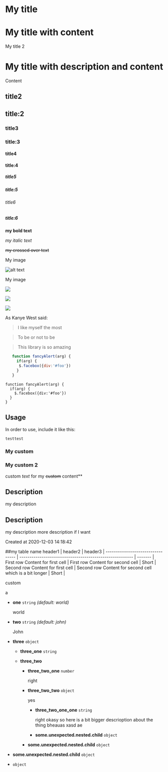 # My title

# My title with content
My title 2

# My title with description and content
Content

## title2

## title:2

### title3

### title:3

#### title4

#### title:4

##### title5

##### title:5

###### title6

##### title:6

**my bold text**

*my italic text*

~~my crossed over text~~

My image

![alt text](https://picsum.photos/200/300)

My image

![](https://picsum.photos/200/300)


![](https://picsum.photos/200/300)


![](https://picsum.photos/200/300)

As Kanye West said:
> I like myself the most

> To be or not to be

> This library is so amazing

```javascript
   function fancyAlert(arg) {
     if(arg) {
      $.facebox({div:'#foo'})
     }
   }
```

```
function fancyAlert(arg) {
  if(arg) {
    $.facebox({div:'#foo'})
  }
}
```

## Usage
In order to use, include it like this:
```
testtest
```

### My custom

### My custom 2
custom *text* for my ~~custom~~ content**

## Description
my description

## Description
my description
more description if I want

Created at
2020-12-03 14:18:42

##my table name
header1                           | header2                                                  | header3 | 
--------------------------------- | -------------------------------------------------------- | ------- | 
First row Content for first cell  | First row Content for second cell                        | Short   | 
Second row Content for first cell | Second row Content for second cell which is a bit longer | Short   | 

custom

a
- **one** `string` *(default: world)*

  world

- **two** `string` *(default: john)*

  John

- **three** `object`

  - **three_one** `string`

  - **three_two**

    - **three_two_one** `number`

      right

    - **three_two_two** `object`

      yes

      - **three_two_one_one** `string`

        right okasy so here is a bit bigger descrioption about the thing
bheauas xasd ae

      - **some.unexpected.nested.child** `object`

    - **some.unexpected.nested.child** `object`

- **some.unexpected.nested.child** `object`

- **<unspecified key>** `object`

